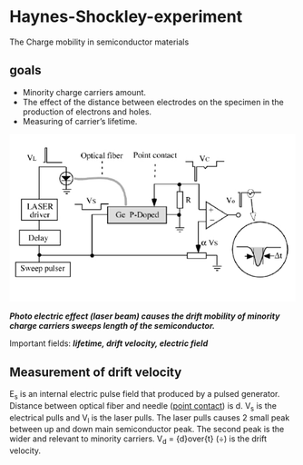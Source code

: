 # Haynes-Shockley-experiment
The Charge mobility in semiconductor materials
## goals
- Minority charge carriers amount.
- The effect of the distance between electrodes on the specimen in the production of electrons and holes.
- Measuring of carrier’s lifetime.

![config](./image.jpg)

***Photo electric effect (laser beam) causes the drift mobility of minority charge carriers sweeps length of the semiconductor.***

Important fields: ***lifetime, drift velocity, electric field***

## Measurement of drift velocity
E<sub>s</sub> is an internal electric pulse field that produced by a pulsed generator. Distance between optical fiber and needle (<u>point contact</u>) is d. V<sub>s</sub> is the electrical pulls and V<sub>l</sub> is the laser pulls. The laser pulls causes 2 small peak between up and down main semiconductor peak. The
second peak is the wider and relevant to minority carriers. V<sub>d</sub> = {d}over{t} (<span>&#247;</span>) is the drift velocity.
